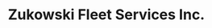 ---
title: "Zukowski Fleet Services Inc."
url: /purcellville/zukowski-fleet-services-inc/
shop: car repair
---